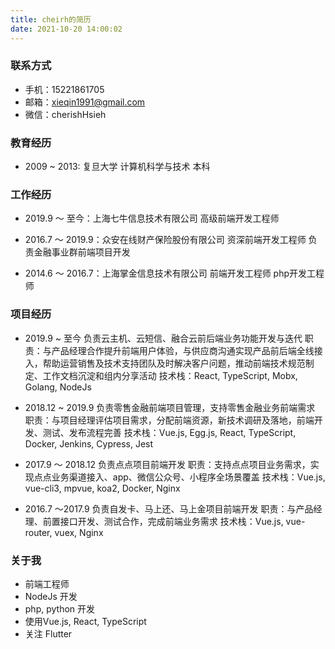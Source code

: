 ```yaml
---
title: cheirh的简历
date: 2021-10-20 14:00:02
---
```


### 联系方式
- 手机：15221861705
- 邮箱：<xieqin1991@gmail.com>
- 微信：cherishHsieh

### 教育经历
- 2009 ~ 2013: 复旦大学 计算机科学与技术 本科

### 工作经历
- 2019.9 ～ 至今：上海七牛信息技术有限公司
  高级前端开发工程师

- 2016.7 ～ 2019.9：众安在线财产保险股份有限公司
  资深前端开发工程师
  负责金融事业群前端项目开发

- 2014.6 ～ 2016.7：上海掌金信息技术有限公司
  前端开发工程师
  php开发工程师

### 项目经历
- 2019.9 ~ 至今
  负责云主机、云短信、融合云前后端业务功能开发与迭代
  职责：与产品经理合作提升前端用户体验，与供应商沟通实现产品前后端全线接入，帮助运营销售及技术支持团队及时解决客户问题，推动前端技术规范制定、工作文档沉淀和组内分享活动
  技术栈：React, TypeScript, Mobx, Golang, NodeJs

- 2018.12 ~ 2019.9
  负责零售金融前端项目管理，支持零售金融业务前端需求
  职责：与项目经理评估项目需求，分配前端资源，新技术调研及落地，前端开发、测试、发布流程完善
  技术栈：Vue.js, Egg.js, React, TypeScript, Docker, Jenkins, Cypress, Jest

- 2017.9 ～ 2018.12
  负责点点项目前端开发
  职责：支持点点项目业务需求，实现点点业务渠道接入、app、微信公众号、小程序全场景覆盖
  技术栈：Vue.js, vue-cli3, mpvue, koa2, Docker, Nginx

- 2016.7 ～2017.9
  负责自发卡、马上还、马上金项目前端开发
  职责：与产品经理、前置接口开发、测试合作，完成前端业务需求
  技术栈：Vue.js, vue-router, vuex, Nginx

### 关于我
- 前端工程师
- NodeJs 开发
- php, python 开发
- 使用Vue.js, React, TypeScript
- 关注 Flutter
